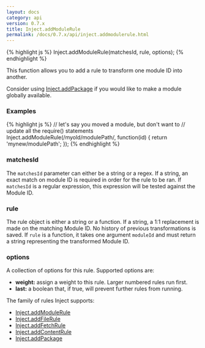 ```yaml
---
layout: docs
category: api
version: 0.7.x
title: Inject.addModuleRule
permalink: /docs/0.7.x/api/inject.addmodulerule.html
---
```


{% highlight js %}
Inject.addModuleRule(matchesId, rule, options);
{% endhighlight %}

This function allows you to add a rule to transform one module ID into another.

Consider using [Inject.addPackage](/docs/0.7.x/api/inject.addpackage.html) if you would like to make a module globally available.

### Examples
{% highlight js %}
// let's say you moved a module, but don't want to
// update all the require() statements
Inject.addModuleRule(/myold\/modulePath/, function(id) {
  return 'mynew/modulePath';
});
{% endhighlight %}

### matchesId
The `matchesId` parameter can either be a string or a regex. If a string, an exact match on module ID is required in order for the rule to be ran. If `matchesId` is a regular expression, this expression will be tested against the Module ID.

### rule
The rule object is either a string or a function. If a string, a 1:1 replacement is made on the matching Module ID. No history of previous transformations is saved. If `rule` is a function, it takes one argument `moduleId` and must return a string representing the transformed Module ID.

### options
A collection of options for this rule. Supported options are:

* **weight:** assign a weight to this rule. Larger numbered rules run first.
* **last:** a boolean that, if true, will prevent further rules from running.

The family of rules Inject supports:

* [Inject.addModuleRule](/docs/0.7.x/api/inject.addmodulerule.html)
* [Inject.addFileRule](/docs/0.7.x/api/inject.addfilerule.html)
* [Inject.addFetchRule](/docs/0.7.x/api/inject.addfetchrule.html)
* [Inject.addContentRule](/docs/0.7.x/api/inject.addcontentrule.html)
* [Inject.addPackage](/docs/0.7.x/api/inject.addpackage.html)
